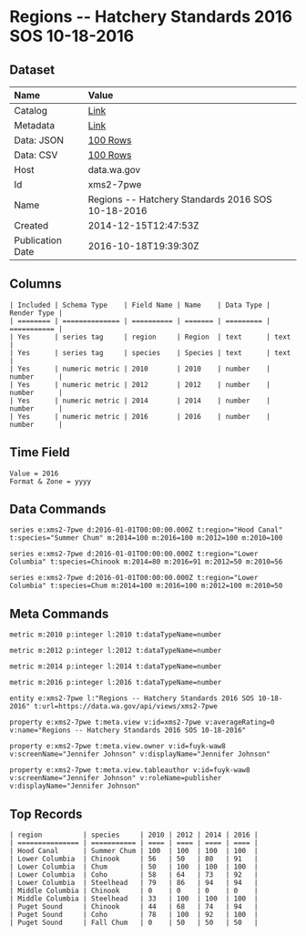 # Regions -- Hatchery Standards 2016 SOS 10-18-2016

## Dataset

| Name | Value |
| :--- | :---- |
| Catalog | [Link](https://catalog.data.gov/dataset/regions-hatchery-standards-2014-sos-12142014-320b5) |
| Metadata | [Link](https://data.wa.gov/api/views/xms2-7pwe) |
| Data: JSON | [100 Rows](https://data.wa.gov/api/views/xms2-7pwe/rows.json?max_rows=100) |
| Data: CSV | [100 Rows](https://data.wa.gov/api/views/xms2-7pwe/rows.csv?max_rows=100) |
| Host | data.wa.gov |
| Id | xms2-7pwe |
| Name | Regions -- Hatchery Standards 2016 SOS 10-18-2016 |
| Created | 2014-12-15T12:47:53Z |
| Publication Date | 2016-10-18T19:39:30Z |

## Columns

```ls
| Included | Schema Type    | Field Name | Name    | Data Type | Render Type |
| ======== | ============== | ========== | ======= | ========= | =========== |
| Yes      | series tag     | region     | Region  | text      | text        |
| Yes      | series tag     | species    | Species | text      | text        |
| Yes      | numeric metric | 2010       | 2010    | number    | number      |
| Yes      | numeric metric | 2012       | 2012    | number    | number      |
| Yes      | numeric metric | 2014       | 2014    | number    | number      |
| Yes      | numeric metric | 2016       | 2016    | number    | number      |
```

## Time Field

```ls
Value = 2016
Format & Zone = yyyy
```

## Data Commands

```ls
series e:xms2-7pwe d:2016-01-01T00:00:00.000Z t:region="Hood Canal" t:species="Summer Chum" m:2014=100 m:2016=100 m:2012=100 m:2010=100

series e:xms2-7pwe d:2016-01-01T00:00:00.000Z t:region="Lower Columbia" t:species=Chinook m:2014=80 m:2016=91 m:2012=50 m:2010=56

series e:xms2-7pwe d:2016-01-01T00:00:00.000Z t:region="Lower Columbia" t:species=Chum m:2014=100 m:2016=100 m:2012=100 m:2010=50
```

## Meta Commands

```ls
metric m:2010 p:integer l:2010 t:dataTypeName=number

metric m:2012 p:integer l:2012 t:dataTypeName=number

metric m:2014 p:integer l:2014 t:dataTypeName=number

metric m:2016 p:integer l:2016 t:dataTypeName=number

entity e:xms2-7pwe l:"Regions -- Hatchery Standards 2016 SOS 10-18-2016" t:url=https://data.wa.gov/api/views/xms2-7pwe

property e:xms2-7pwe t:meta.view v:id=xms2-7pwe v:averageRating=0 v:name="Regions -- Hatchery Standards 2016 SOS 10-18-2016"

property e:xms2-7pwe t:meta.view.owner v:id=fuyk-waw8 v:screenName="Jennifer Johnson" v:displayName="Jennifer Johnson"

property e:xms2-7pwe t:meta.view.tableauthor v:id=fuyk-waw8 v:screenName="Jennifer Johnson" v:roleName=publisher v:displayName="Jennifer Johnson"
```

## Top Records

```ls
| region          | species     | 2010 | 2012 | 2014 | 2016 | 
| =============== | =========== | ==== | ==== | ==== | ==== | 
| Hood Canal      | Summer Chum | 100  | 100  | 100  | 100  | 
| Lower Columbia  | Chinook     | 56   | 50   | 80   | 91   | 
| Lower Columbia  | Chum        | 50   | 100  | 100  | 100  | 
| Lower Columbia  | Coho        | 58   | 64   | 73   | 92   | 
| Lower Columbia  | Steelhead   | 79   | 86   | 94   | 94   | 
| Middle Columbia | Chinook     | 0    | 0    | 0    | 0    | 
| Middle Columbia | Steelhead   | 33   | 100  | 100  | 100  | 
| Puget Sound     | Chinook     | 44   | 68   | 74   | 94   | 
| Puget Sound     | Coho        | 78   | 100  | 92   | 100  | 
| Puget Sound     | Fall Chum   | 0    | 50   | 50   | 50   | 
```
